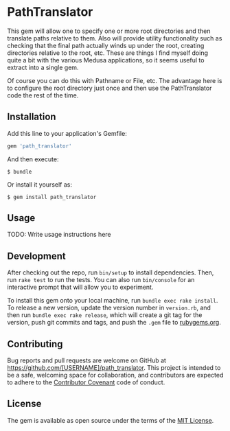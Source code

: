 # PathTranslator

This gem will allow one to specify one or more root directories and then
translate paths relative to them. Also will provide utility functionality
such as checking that the final path actually winds up under the root, 
creating directories relative to the root, etc. These are things I find
myself doing quite a bit with the various Medusa applications, so it
seems useful to extract into a single gem.

Of course you can do this with Pathname or File, etc. The advantage here is
to configure the root directory just once and then use the PathTranslator code
the rest of the time.

## Installation

Add this line to your application's Gemfile:

```ruby
gem 'path_translator'
```

And then execute:

    $ bundle

Or install it yourself as:

    $ gem install path_translator

## Usage

TODO: Write usage instructions here

## Development

After checking out the repo, run `bin/setup` to install dependencies. Then, run `rake test` to run the tests. You can also run `bin/console` for an interactive prompt that will allow you to experiment.

To install this gem onto your local machine, run `bundle exec rake install`. To release a new version, update the version number in `version.rb`, and then run `bundle exec rake release`, which will create a git tag for the version, push git commits and tags, and push the `.gem` file to [rubygems.org](https://rubygems.org).

## Contributing

Bug reports and pull requests are welcome on GitHub at https://github.com/[USERNAME]/path_translator. This project is intended to be a safe, welcoming space for collaboration, and contributors are expected to adhere to the [Contributor Covenant](http://contributor-covenant.org) code of conduct.


## License

The gem is available as open source under the terms of the [MIT License](http://opensource.org/licenses/MIT).

